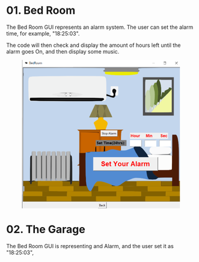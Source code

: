# 01. Bed Room
<p>The Bed Room GUI represents an alarm system. The user can set the alarm time, for example, "18:25:03".</p>
<p>The code will then check and display the amount of hours left until the alarm goes On, and then display some music.</p>

<p align="center">
  <img src="Bed%20Room%20GUI.PNG" alt="Bed Room GUI" width="420", align= middle>
</p>

# 02. The Garage
<p>The Bed Room GUI is representing and Alarm, and the user set it as "18:25:03", </p>



